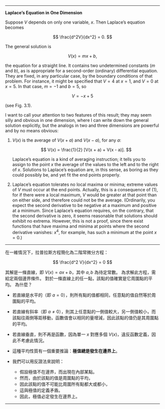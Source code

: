 
---

**Laplace’s Equation in One Dimension**  

Suppose $V$ depends on only one variable, $x$. Then Laplace’s equation becomes  

$$
\frac{d^2V}{dx^2} = 0.
$$

The general solution is  

$$
V(x) = mx + b,
$$

the equation for a straight line. It contains two undetermined constants ($m$ and $b$), as is appropriate for a second-order (ordinary) differential equation. They are fixed, in any particular case, by the boundary conditions of that problem. For instance, it might be specified that $V = 4$ at $x = 1$, and $V = 0$ at $x = 5$. In that case, $m = -1$ and $b = 5$, so  

$$
V = -x + 5
$$

(see Fig. 3.1).  

I want to call your attention to two features of this result; they may seem silly and obvious in one dimension, where I can write down the general solution explicitly, but the analogs in two and three dimensions are powerful and by no means obvious:  

1. $V(x)$ is the average of $V(x + a)$ and $V(x - a)$, for any $a$:  

   $$
   V(x) = \frac{1}{2} [V(x + a) + V(x - a)].
   $$

   Laplace’s equation is a kind of averaging instruction; it tells you to assign to the point $x$ the average of the values to the left and to the right of $x$. Solutions to Laplace’s equation are, in this sense, as boring as they could possibly be, and yet fit the end points properly.  

2. Laplace’s equation tolerates no local maxima or minima; extreme values of $V$ must occur at the end points. Actually, this is a consequence of (1), for if there were a local maximum, $V$ would be greater at that point than on either side, and therefore could not be the average. (Ordinarily, you expect the second derivative to be negative at a maximum and positive at a minimum. Since Laplace’s equation requires, on the contrary, that the second derivative is zero, it seems reasonable that solutions should exhibit no extrema. However, this is not a proof, since there exist functions that have maxima and minima at points where the second derivative vanishes: $x^4$, for example, has such a minimum at the point $x = 0$.)  

---

在一維情況下，拉普拉斯方程簡化為二階常微分方程：  

$$
\frac{d^2 V}{dx^2} = 0
$$  

其解是一條直線，即 $V(x) = ax + b$，其中 $a, b$ 為待定常數。
為求解此方程，需給定兩個邊界條件。
對於一條直線上的任一點，該點的值確實是它周圍點的平均。
為什麼？  

- 若直線是水平的（即 $a = 0$），則所有點的值都相同，任意點的值自然等於周圍點的平均。  
- 若直線有斜率（即 $a \neq 0$），則其上任意點的一側值較大，另一側值較小，而該點往兩側等距移動，函數值會以相同的量增減，因此該點的值仍是其周圍點的平均。  
- 若直線垂直，則不再是函數，因為單一 $x$ 對應多個 $V(x)$，違反函數定義，因此不考慮此情況。  

- 這種平均性質有一個重要推論：**極值總是發生在邊界上**。  

- 我們可以用反證法來說明：
  - 假設極值不在邊界，而出現在內部某點。
  - 然而，由於該點的值是周圍點的平均，
  - 因此該點的值不可能比周圍所有點都大或都小，
  - 這與極值的定義矛盾。
  - 因此，極值必定發生在邊界上。  

---
